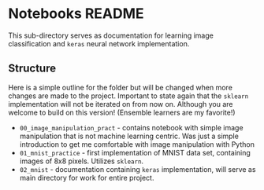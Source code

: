 # Notebooks README

This sub-directory serves as documentation for learning image classification and `keras` neural network implementation.

## Structure

Here is a simple outline for the folder but will be changed when more changes are made to the project. Important to state again that the `sklearn` implementation will not be iterated on from now on. Although you are welcome to build on this version! (Ensemble learners are my favorite!)

+ `00_image_manipulation_pract` - contains notebook with simple image manipulation that is not machine learning centric. Was just a simple introduction to get me comfortable with image manipulation with Python
+ `01_mnist_practice` - first implementation of MNIST data set, containing images of 8x8 pixels. Utilizes `sklearn`.
+ `02_mnist` - documentation containing `keras` implementation, will serve as main directory for work for entire project. 
